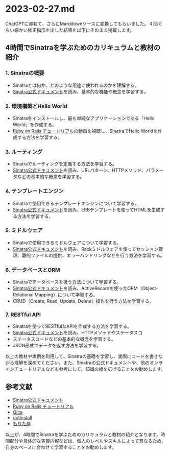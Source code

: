 # 2023-02-27.md

ChatGPTに尋ねて、さらにMarddownソースに変換してもらいました。４回ぐらい細かい修正指示を出した結果を以下にそのまま掲載します。

## 4時間でSinatraを学ぶためのカリキュラムと教材の紹介

### 1. Sinatraの概要
- Sinatraとは何か、どのような用途に使われるのかを理解する。
- [Sinatra公式ドキュメント](http://sinatrarb.com/intro.html)を読み、基本的な機能や概念を学習する。

### 2. 環境構築とHello World
- Sinatraをインストールし、最も単純なアプリケーションである「Hello World」を作成する。
- [Ruby on Rails チュートリアル](https://www.youtube.com/watch?v=Xm5M0y7V5jQ)の動画を視聴し、SinatraでHello Worldを作成する方法を学習する。

### 3. ルーティング
- Sinatraでルーティングを定義する方法を学習する。
- [Sinatra公式ドキュメント](http://sinatrarb.com/intro.html#Routes)を読み、URLパターン、HTTPメソッド、パラメータなどの基本的な概念を学習する。

### 4. テンプレートエンジン
- Sinatraで使用できるテンプレートエンジンについて学習する。
- [Sinatra公式ドキュメント](http://sinatrarb.com/intro.html#Templates)を読み、ERBテンプレートを使ってHTMLを生成する方法を学習する。

### 5. ミドルウェア
- Sinatraで使用できるミドルウェアについて学習する。
- [Sinatra公式ドキュメント](http://sinatrarb.com/intro.html#Middleware)を読み、Rackミドルウェアを使ってセッション管理、静的ファイルの提供、エラーハンドリングなどを行う方法を学習する。

### 6. データベースとORM
- Sinatraでデータベースを扱う方法について学習する。
- [Sinatra公式ドキュメント](http://sinatrarb.com/intro.html#Using%20a%20Database)を読み、ActiveRecordを使ったORM（Object-Relational Mapping）について学習する。
- CRUD（Create, Read, Update, Delete）操作を行う方法を学習する。

### 7. RESTful API
- Sinatraを使ってRESTfulなAPIを作成する方法を学習する。
- [Sinatra公式ドキュメント](http://sinatrarb.com/intro.html#Creating%20RESTful%20APIs)を読み、HTTPメソッドやステータスコ
- ステータスコードなどの基本的な概念を学習する。
- JSON形式でデータを返す方法を学習する。

以上の教材や実例を利用して、Sinatraの基礎を学習し、実際にコードを書きながら理解を深めてください。また、Sinatraの公式ドキュメントや、他のオンラインチュートリアルなども参考にして、知識の幅を広げることをお勧めします。

## 参考文献

- [Sinatra公式ドキュメント](http://sinatrarb.com/intro.html)
- [Ruby on Rails チュートリアル](https://www.youtube.com/watch?v=Xm5M0y7V5jQ)
- [Qiita](https://qiita.com/)
- [dotinstall](https://dotinstall.com/)
- [もりた屋](https://www.youtube.com/channel/UC4z6yJjSf-wSjFoRBTtoS2w)

以上が、4時間でSinatraを学ぶためのカリキュラムと教材の紹介となります。時間配分や具体的な実習内容などは、個人のレベルやスキルによって異なるため、自身のペースに合わせて学習することをお勧めします。
